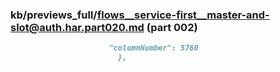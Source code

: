 ### kb/previews_full/flows__service-first__master-and-slot@auth.har.part020.md (part 002)

```md
                      "columnNumber": 5760
                        },
```

```
